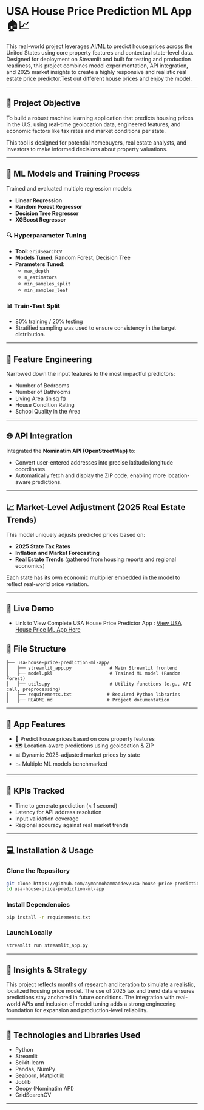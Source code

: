 # USA House Price Prediction ML App 🏠📈


This real-world project leverages AI/ML to predict house prices across the United States using core property features and contextual state-level data. Designed for deployment on Streamlit and built for testing and production readiness, this project combines model experimentation, API integration, and 2025 market insights to create a highly responsive and realistic real estate price predictor.Test out different house prices and enjoy the model.

---

## 🎯 Project Objective
To build a robust machine learning application that predicts housing prices in the U.S. using real-time geolocation data, engineered features, and economic factors like tax rates and market conditions per state.

This tool is designed for potential homebuyers, real estate analysts, and investors to make informed decisions about property valuations.

---

## 🧠 ML Models and Training Process
 Trained and evaluated multiple regression models:

- **Linear Regression**
- **Random Forest Regressor**
- **Decision Tree Regressor**
- **XGBoost Regressor**

### 🔍 Hyperparameter Tuning
- **Tool**: `GridSearchCV`
- **Models Tuned**: Random Forest, Decision Tree
- **Parameters Tuned**:
  - `max_depth`
  - `n_estimators`
  - `min_samples_split`
  - `min_samples_leaf`

### 📊 Train-Test Split
- 80% training / 20% testing
- Stratified sampling was used to ensure consistency in the target distribution.

---

## 📍 Feature Engineering
Narrowed down the input features to the most impactful predictors:
- Number of Bedrooms
- Number of Bathrooms
- Living Area (in sq ft)
- House Condition Rating
- School Quality in the Area

---

## 🌐 API Integration
 Integrated the **Nominatim API (OpenStreetMap)** to:
- Convert user-entered addresses into precise latitude/longitude coordinates.
- Automatically fetch and display the ZIP code, enabling more location-aware predictions.

---

## 📈 Market-Level Adjustment (2025 Real Estate Trends)
This model uniquely adjusts predicted prices based on:
- **2025 State Tax Rates**
- **Inflation and Market Forecasting**
- **Real Estate Trends** (gathered from housing reports and regional economics)

Each state has its own economic multiplier embedded in the model to reflect real-world price variation.

---
## 📂 Live Demo

- Link to View Complete USA House Price Predictor App : <a href="https://usa-housepricepredictions.streamlit.app/" target="_blank">View USA House Price ML App Here</a>


## 📂 File Structure
```
├── usa-house-price-prediction-ml-app/
│   ├── streamlit_app.py              # Main Streamlit frontend
│   ├── model.pkl                     # Trained ML model (Random Forest)
│   ├── utils.py                      # Utility functions (e.g., API call, preprocessing)
│   ├── requirements.txt             # Required Python libraries
│   ├── README.md                    # Project documentation
```

---

## 🚀 App Features
- 🧮 Predict house prices based on core property features
- 🗺️ Location-aware predictions using geolocation & ZIP
- 📊 Dynamic 2025-adjusted market prices by state
- 📉 Multiple ML models benchmarked

---

## 🧪 KPIs Tracked
- Time to generate prediction (< 1 second)
-  Latency for API address resolution
- Input validation coverage
- Regional accuracy against real market trends

---

## 💻 Installation & Usage
### Clone the Repository
```bash
git clone https://github.com/aymanmohammaddev/usa-house-price-prediction-ml-app.git
cd usa-house-price-prediction-ml-app
```

### Install Dependencies
```bash
pip install -r requirements.txt
```

### Launch Locally
```bash
streamlit run streamlit_app.py
```


---

## 🧠 Insights & Strategy
This project reflects months of research and iteration to simulate a realistic, localized housing price model. The use of 2025 tax and trend data ensures predictions stay anchored in future conditions. The integration with real-world APIs and inclusion of model tuning adds a strong engineering foundation for expansion and production-level reliability.

---

## 🤖 Technologies and Libraries Used
- Python
- Streamlit
- Scikit-learn
- Pandas, NumPy
- Seaborn, Matplotlib
- Joblib
- Geopy (Nominatim API)
- GridSearchCV

---

 


